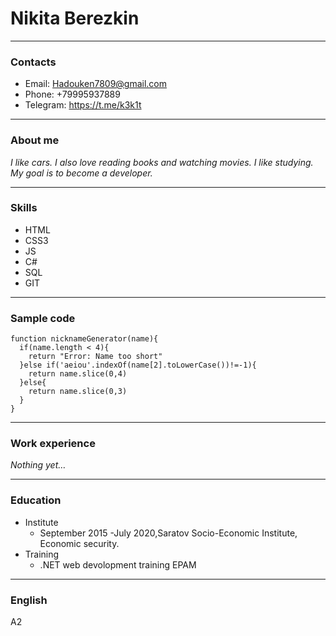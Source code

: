 # Nikita Berezkin
___
### Contacts
* Email: Hadouken7809@gmail.com
* Phone: +79995937889
* Telegram: https://t.me/k3k1t

___
### About me
_I like cars. I also love reading books and watching movies. I like studying. My goal is to become a developer._

___

### Skills
 * HTML
 * CSS3
 * JS
 * C#
 * SQL
 * GIT

___
### Sample code

```
function nicknameGenerator(name){
  if(name.length < 4){
    return "Error: Name too short"
  }else if('aeiou'.indexOf(name[2].toLowerCase())!=-1){
    return name.slice(0,4)
  }else{
    return name.slice(0,3)
  }
}
```
___
### Work experience
 _Nothing yet…_
 
___

### Education
* Institute
    * September 2015 -July 2020,Saratov Socio-Economic     Institute, Economic security.
* Training
    * .NET web devolopment training EPAM

___
### English
A2
